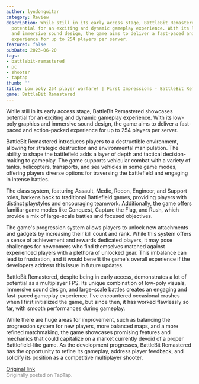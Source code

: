 ```yaml
---
author: lyndonguitar
category: Review
description: While still in its early access stage, BattleBit Remastered showcases
  potential for an exciting and dynamic gameplay experience. With its low-poly graphics
  and immersive sound design, the game aims to deliver a fast-paced and action-packed
  experience for up to 254 players per server.
featured: false
pubDate: 2023-06-20
tags:
- battlebit-remastered
- pc
- shooter
- taptap
thumb: ''
title: Low poly 254 player warfare! | First Impressions - BattleBit Remastered
game: BattleBit Remastered
---
```

While still in its early access stage, BattleBit Remastered showcases potential for an exciting and dynamic gameplay experience. With its low-poly graphics and immersive sound design, the game aims to deliver a fast-paced and action-packed experience for up to 254 players per server.

BattleBit Remastered introduces players to a destructible environment, allowing for strategic destruction and environmental manipulation. The ability to shape the battlefield adds a layer of depth and tactical decision-making to gameplay. The game supports vehicular combat with a variety of tanks, helicopters, transports, and sea vehicles in some game modes, offering players diverse options for traversing the battlefield and engaging in intense battles.

The class system, featuring Assault, Medic, Recon, Engineer, and Support roles, harkens back to traditional Battlefield games, providing players with distinct playstyles and encouraging teamwork. Additionally, the game offers familiar game modes like Conquest, Capture the Flag, and Rush, which provide a mix of large-scale battles and focused objectives.

The game's progression system allows players to unlock new attachments and gadgets by increasing their kill count and rank. While this system offers a sense of achievement and rewards dedicated players, it may pose challenges for newcomers who find themselves matched against experienced players with a plethora of unlocked gear. This imbalance can lead to frustration, and it would benefit the game's overall experience if the developers address this issue in future updates.

BattleBit Remastered, despite being in early access, demonstrates a lot of potential as a multiplayer FPS. Its unique combination of low-poly visuals, immersive sound design, and large-scale battles creates an engaging and fast-paced gameplay experience. I've encountered occasional crashes when I first initialized the game, but since then, it has worked flawlessly so far, with smooth performances during gameplay.

While there are huge areas for improvement, such as balancing the progression system for new players, more balanced maps, and a more refined matchmaking, the game showcases promising features and mechanics that could capitalize on a market currently devoid of a proper Battlefield-like game. As the development progresses, BattleBit Remastered has the opportunity to refine its gameplay, address player feedback, and solidify its position as a competitive multiplayer shooter.

[Original link](https://www.taptap.io/post/5852709)<br><span style="font-size: 0.95em; color: #888;">Originally posted on TapTap.</span>